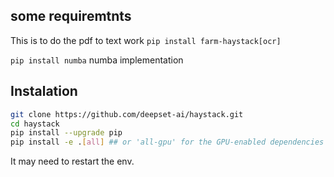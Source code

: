 ## some requiremtnts

This is to do the pdf to text work
`pip install farm-haystack[ocr]`

`pip install numba` numba implementation

## Instalation

```bash
git clone https://github.com/deepset-ai/haystack.git
cd haystack
pip install --upgrade pip
pip install -e .[all] ## or 'all-gpu' for the GPU-enabled dependencies
```

It may need to restart the env.

